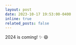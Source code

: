 ```yaml
---
layout: post
date: 2023-10-17 19:53:00-0400
inline: true
related_posts: false
---
```


2024 is coming! :sparkles: :smile:

